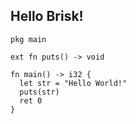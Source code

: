## Hello Brisk!
```
pkg main

ext fn puts() -> void

fn main() -> i32 {
  let str = "Hello World!"
  puts(str)
  ret 0
}
```
